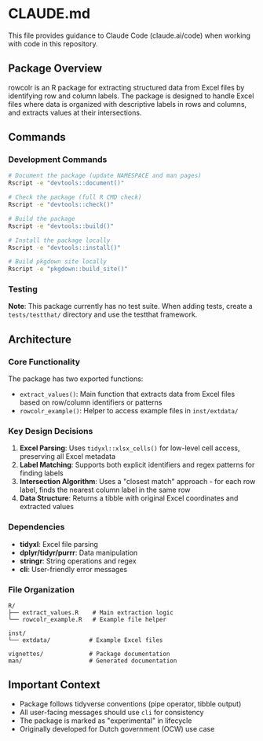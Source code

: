 # CLAUDE.md

This file provides guidance to Claude Code (claude.ai/code) when working with code in this repository.

## Package Overview

rowcolr is an R package for extracting structured data from Excel files by identifying row and column labels. The package is designed to handle Excel files where data is organized with descriptive labels in rows and columns, and extracts values at their intersections.

## Commands

### Development Commands
```bash
# Document the package (update NAMESPACE and man pages)
Rscript -e "devtools::document()"

# Check the package (full R CMD check)
Rscript -e "devtools::check()"

# Build the package
Rscript -e "devtools::build()"

# Install the package locally
Rscript -e "devtools::install()"

# Build pkgdown site locally
Rscript -e "pkgdown::build_site()"
```

### Testing
**Note**: This package currently has no test suite. When adding tests, create a `tests/testthat/` directory and use the testthat framework.

## Architecture

### Core Functionality
The package has two exported functions:
- `extract_values()`: Main function that extracts data from Excel files based on row/column identifiers or patterns
- `rowcolr_example()`: Helper to access example files in `inst/extdata/`

### Key Design Decisions
1. **Excel Parsing**: Uses `tidyxl::xlsx_cells()` for low-level cell access, preserving all Excel metadata
2. **Label Matching**: Supports both explicit identifiers and regex patterns for finding labels
3. **Intersection Algorithm**: Uses a "closest match" approach - for each row label, finds the nearest column label in the same row
4. **Data Structure**: Returns a tibble with original Excel coordinates and extracted values

### Dependencies
- **tidyxl**: Excel file parsing
- **dplyr/tidyr/purrr**: Data manipulation
- **stringr**: String operations and regex
- **cli**: User-friendly error messages

### File Organization
```
R/
├── extract_values.R    # Main extraction logic
└── rowcolr_example.R   # Example file helper

inst/
└── extdata/           # Example Excel files

vignettes/             # Package documentation
man/                   # Generated documentation
```

## Important Context
- Package follows tidyverse conventions (pipe operator, tibble output)
- All user-facing messages should use `cli` for consistency
- The package is marked as "experimental" in lifecycle
- Originally developed for Dutch government (OCW) use case